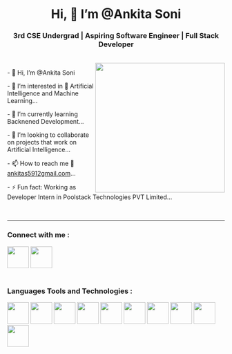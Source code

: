 <h1 align="center"> Hi, 👋 I’m @Ankita Soni</h1>
<h3 align="center">3rd CSE Undergrad | Aspiring Software Engineer | Full Stack Developer</h3>
<br>
<img align="right" src="https://github.com/user-attachments/assets/79362b9d-bb58-40d2-b1dc-631d3cbfdb83" height="300px" width="300px">
  <div align="left">
    <p>- 👋 Hi, I’m @Ankita Soni</p>
    <p>- 👀 I’m interested in 🧠 Artificial Intelligence and Machine Learning...</p>
    <p>- 🌱 I’m currently learning Backnened Development...</p>
    <p>- 💞️ I’m looking to collaborate on projects that work on Artificial Intelligence...</p>
    <p>- 📫 How to reach me 📧 <a href="">ankitas5912gmail.com</a>...</p>
    <p>- ⚡ Fun fact: Working as Developer Intern in Poolstack Technologies PVT Limited...</p>
  </div>
  <br>
  <hr height="0.1px">  
<div class=""> 
  <h3>Connect with me :</h3>
  <a href="https://www.linkedin.com/in/ankita5912/"><img src="https://github.com/user-attachments/assets/a7f5f2db-29d8-472d-88e5-4f47d304075a" width="50px"></a>
  <a href="https://x.com/Ankita5912" margin="3px"><img src="https://github.com/user-attachments/assets/7961b5cf-1077-47ab-96dc-9c9e7a133bac" width="50px"></a>
</div>
<br>
<div class=""> 
  <h3>Languages Tools and Technologies :</h3>
  <p class="img2" align="left">
    <img src="https://github.com/user-attachments/assets/a425b56e-acbf-416e-9b4d-77d5a885bb55" width="50px" margin="6px">
    <img src="https://github.com/user-attachments/assets/121133c0-0935-4f3a-823a-f8b9b48a5b05" width="50px" margin="6px">
    <img src="https://github.com/user-attachments/assets/f06272b3-8825-4590-b114-fbc3be52c0b6" width="50px" margin="6px">
    <img src="https://github.com/user-attachments/assets/5b9bdc18-0dd7-4d82-882c-6d5c42b3b188" width="50px" margin="6px">
    <img src="https://github.com/user-attachments/assets/78bcd213-2999-469e-97e2-e5a4263e8afc" width="50px" margin="6px">
     <img src="https://github.com/user-attachments/assets/7985c01a-fea2-4248-8807-fa7db59052dc" width="50px" margin="6px">
    <img src="https://github.com/user-attachments/assets/3df883a6-732d-46f8-8b3b-334fbebcf1cd" width="50px" margin="6px">
    <img src="https://github.com/user-attachments/assets/2c3b6004-5f49-449c-8b92-0636b3b1c5de" width="50px" height="50px" margin="6px">
    <img src="https://github.com/user-attachments/assets/e36605e2-4994-44c0-9182-95ce4f4c814d" width="50px" height="50px" margin="6px">
    <img src="https://github.com/user-attachments/assets/98f8d905-fdf4-4e4d-a874-8dcdff1e816a" width="50px" height="50px" margin="6px">
</p>
</div>


<!---
Ankita5912/Ankita5912 is a ✨ special ✨ repository because its `README.md` (this file) appears on your GitHub profile.
You can click the Preview link to take a look at your changes.
--->
